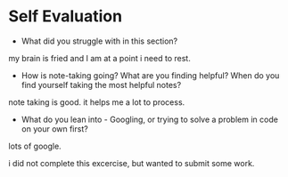 # Self Evaluation

- What did you struggle with in this section?

my brain is fried and I am at a point i need to rest.

- How is note-taking going? What are you finding helpful? When do you find yourself taking the most helpful notes?

note taking is good. it helps me a lot to process.

- What do you lean into - Googling, or trying to solve a problem in code on your own first?

lots of google.

i did not complete this excercise, but wanted to submit some work. 
